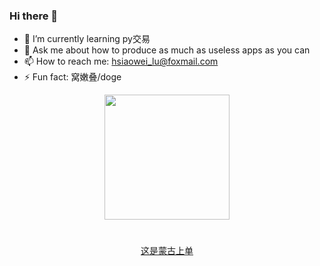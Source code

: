 ### Hi there 👋

- 🌱 I’m currently learning py交易
- 💬 Ask me about how to produce as much as useless apps as you can
- 📫 How to reach me: hsiaowei_lu@foxmail.com
- ⚡ Fun fact: 窝嫩叠/doge

<p align="center">
    <img src="https://user-images.githubusercontent.com/52315359/128585311-62d13a2f-efc2-4ed6-99ce-0264274a28f4.png" width="200" height="200">
    <h1></h1><p align="center">
    <a href="https://github.com/Creeper2333/Bilibili-Danmaku-Auto-Report">这是蒙古上单</a>
    </p>
</p>
